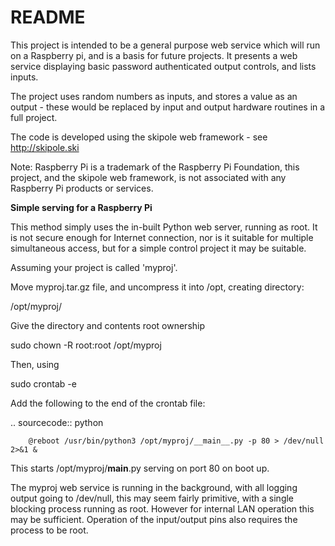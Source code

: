 # README #

This project is intended to be a general purpose web service which will run on a Raspberry pi, and is a basis for future projects. It presents a web service displaying basic password authenticated output controls, and lists inputs.

The project uses random numbers as inputs, and stores a value as an output - these would be replaced by input and output hardware routines in a full project.

The code is developed using the skipole web framework - see http://skipole.ski

Note: Raspberry Pi is a trademark of the Raspberry Pi Foundation, this project, and the skipole web framework, is not associated with any Raspberry Pi products or services.

**Simple serving for a Raspberry Pi**

This method simply uses the in-built Python web server, running as root.  It is not secure enough for Internet connection, nor is it suitable for multiple simultaneous access, but for a simple control project it may be suitable.

Assuming your project is called 'myproj'.  

Move myproj.tar.gz file, and uncompress it into /opt, creating directory:

/opt/myproj/

Give the directory and contents root ownership

sudo chown -R root:root /opt/myproj

Then, using

sudo crontab -e

Add the following to the end of the crontab file:


.. sourcecode:: python

        @reboot /usr/bin/python3 /opt/myproj/__main__.py -p 80 > /dev/null 2>&1 &


This starts /opt/myproj/__main__.py serving on port 80 on boot up.

The myproj web service is running in the background, with all logging output going to /dev/null, this may seem fairly primitive, with a single blocking process running as root.  However for internal LAN operation this may be sufficient.  Operation of the input/output pins also requires the process to be root.
